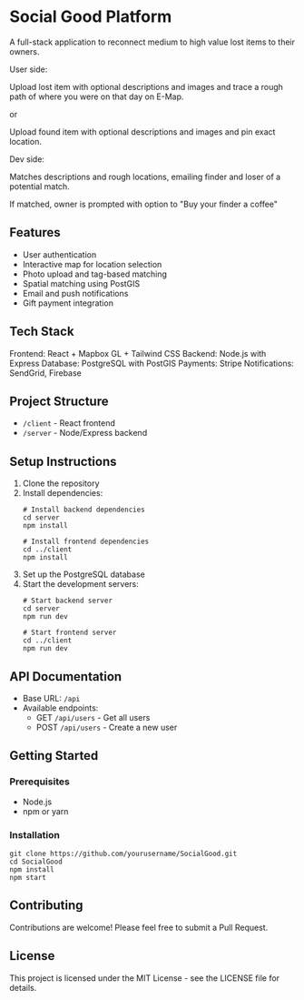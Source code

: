 # Social Good Platform

A full-stack application to reconnect medium to high value lost items to their owners.

User side: 

Upload lost item with optional descriptions and images and trace a rough path of where you were on that day on E-Map. 

or

Upload found item with optional descriptions and images and pin exact location.

Dev side: 

Matches descriptions and rough locations, emailing finder and loser of a potential match.

If matched, owner is prompted with option to "Buy your finder a coffee"

## Features
- User authentication
- Interactive map for location selection
- Photo upload and tag-based matching
- Spatial matching using PostGIS
- Email and push notifications
- Gift payment integration
  
## Tech Stack
Frontend: React + Mapbox GL + Tailwind CSS
Backend: Node.js with Express
Database: PostgreSQL with PostGIS
Payments: Stripe
Notifications: SendGrid, Firebase

## Project Structure
- `/client` - React frontend
- `/server` - Node/Express backend

## Setup Instructions
1. Clone the repository
2. Install dependencies:
   ```
   # Install backend dependencies
   cd server
   npm install

   # Install frontend dependencies
   cd ../client
   npm install
   ```
3. Set up the PostgreSQL database
4. Start the development servers:
   ```
   # Start backend server
   cd server
   npm run dev

   # Start frontend server
   cd ../client
   npm run dev
   ```

## API Documentation
- Base URL: `/api`
- Available endpoints:
  - GET `/api/users` - Get all users
  - POST `/api/users` - Create a new user


## Getting Started

### Prerequisites

- Node.js
- npm or yarn

### Installation

```
git clone https://github.com/yourusername/SocialGood.git
cd SocialGood
npm install
npm start
```

## Contributing

Contributions are welcome! Please feel free to submit a Pull Request.

## License

This project is licensed under the MIT License - see the LICENSE file for details. 
